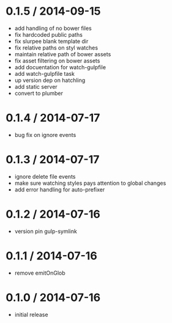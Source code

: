 
0.1.5 / 2014-09-15 
==================

 * add handling of no bower files
 * fix hardcoded public paths
 * fix slurpee blank template dir
 * fix relative paths on styl watches
 * maintain relative path of bower assets
 * fix asset filtering on bower assets
 * add docuentation for watch-gulpfile
 * add watch-gulpfile task
 * up version dep on hatchling
 * add static server
 * convert to plumber

0.1.4 / 2014-07-17 
==================
 * bug fix on ignore events

0.1.3 / 2014-07-17 
==================

 * ignore delete file events
 * make sure watching styles pays attention to global changes
 * add error handling for auto-prefixer

0.1.2 / 2014-07-16 
==================

 * version pin gulp-symlink

0.1.1 / 2014-07-16 
==================

 * remove emitOnGlob

0.1.0 / 2014-07-16 
==================

 * initial release
